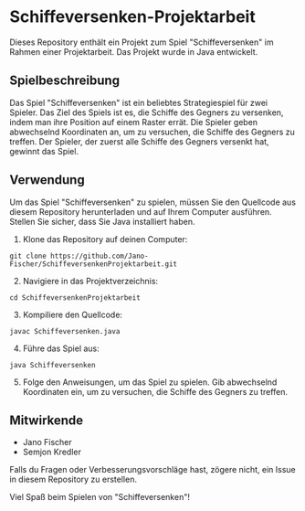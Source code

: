 # Schiffeversenken-Projektarbeit

Dieses Repository enthält ein Projekt zum Spiel "Schiffeversenken" im Rahmen einer Projektarbeit. Das Projekt wurde in Java entwickelt.

## Spielbeschreibung

Das Spiel "Schiffeversenken" ist ein beliebtes Strategiespiel für zwei Spieler. Das Ziel des Spiels ist es, die Schiffe des Gegners zu versenken, indem man ihre Position auf einem Raster errät. Die Spieler geben abwechselnd Koordinaten an, um zu versuchen, die Schiffe des Gegners zu treffen. Der Spieler, der zuerst alle Schiffe des Gegners versenkt hat, gewinnt das Spiel.

## Verwendung

Um das Spiel "Schiffeversenken" zu spielen, müssen Sie den Quellcode aus diesem Repository herunterladen und auf Ihrem Computer ausführen. Stellen Sie sicher, dass Sie Java installiert haben.

1. Klone das Repository auf deinen Computer:

```
git clone https://github.com/Jano-Fischer/SchiffeversenkenProjektarbeit.git
```

2. Navigiere in das Projektverzeichnis:

```
cd SchiffeversenkenProjektarbeit
```

3. Kompiliere den Quellcode:

```
javac Schiffeversenken.java
```

4. Führe das Spiel aus:

```
java Schiffeversenken
```

5. Folge den Anweisungen, um das Spiel zu spielen. Gib abwechselnd Koordinaten ein, um zu versuchen, die Schiffe des Gegners zu treffen.

## Mitwirkende

- Jano Fischer
- Semjon Kredler

Falls du Fragen oder Verbesserungsvorschläge hast, zögere nicht, ein Issue in diesem Repository zu erstellen.

Viel Spaß beim Spielen von "Schiffeversenken"!
